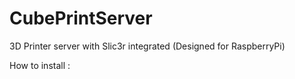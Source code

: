 # CubePrintServer
3D Printer server with Slic3r integrated (Designed for RaspberryPi)

How to install :

